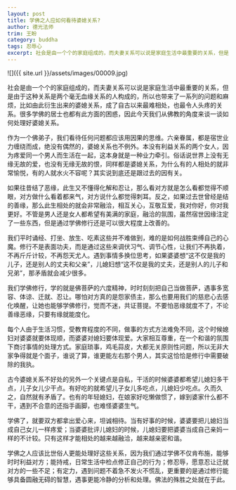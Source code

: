 ```yaml
---
layout: post
title: 学佛之人应如何看待婆媳关系?
author: 德光法师
trim: 王盼
category: buddha
tags: 忍辱心
excerpt: 社会是由一个个的家庭组成的，而夫妻关系可以说是家庭生活中最重要的关系，但是由于这种关系是两个毫无血缘关系的人构成的，所以也带来了一系列的问题和麻烦，比如由此衍生出来的婆媳关系，成了自古以来最难相处，也最令人头疼的关系。很多学佛的居士也都有此方面的困惑，因此今天我们从佛教的角度来谈一谈如何处理好婆媳关系。
---
```


![]({{ site.url }}/assets/images/00009.jpg)

社会是由一个个的家庭组成的，而夫妻关系可以说是家庭生活中最重要的关系，但是由于这种关系是两个毫无血缘关系的人构成的，所以也带来了一系列的问题和麻烦，比如由此衍生出来的婆媳关系，成了自古以来最难相处，也最令人头疼的关系。很多学佛的居士也都有此方面的困惑，因此今天我们从佛教的角度来谈一谈如何处理好婆媳关系。

作为一个佛弟子，我们看待任何问题都应该用因果的思维。六亲眷属，都是宿世业力缠绕而成，绝没有偶然的，婆媳关系也不例外。本没有利益关系的两个女人，因为疼爱同一个男人而生活在一起，这本身就是一种业力牵引。俗话说世界上没有无缘无故的爱，也没有无缘无故的恨，同样都是婆媳关系，为什么有的人相处的就非常愉悦，有的人就水火不容呢？其实说到底还是跟过去的因有关。

如果往昔结了恶缘，此生又不懂得化解和忍让，那么看对方就是怎么看都觉得不顺眼，对方做什么看着都来气，对方说什么都觉得刺耳。反之，如果过去世曾经是结的善缘，那么此生相处的就会非常融洽，相互关心，互敬互爱，我对你好，你对我更好。不管是男人还是女人都希望有美满的家庭，融洽的氛围，虽然宿世因缘注定了一些东西，但是通过学佛修行还是可以很大程度上改善的。

我们平时诵经、打坐、放生、吃素这些并不难做到，难的是如何战胜束缚自己的心魔。修行不是表面功夫，而是通过这些来调伏习气、调节心性，让我们不再执着，不再斤斤计较，不再怨天尤人。遇到事情多换位思考，如果婆婆想“这不仅是我的儿子，还是别人的丈夫和父亲”，儿媳妇想“这不仅是我的丈夫，还是别人的儿子和兄弟”，那矛盾就会减少很多。

我们学佛修行，学的就是佛菩萨的六度精神，时时刻刻把自己当做菩萨，遇事多宽容、体谅、迁就、忍让。哪怕对方真的是怨家债主，那么也要用我们的慈悲心去感化唤醒，让她也能够学佛修行，觉而不迷，共证菩提。不要怕恶缘就度不了，不论善缘恶缘，只要有缘就能度化。

每个人由于生活习惯，受教育程度的不同，做事的方式方法难免不同，这个时候媳妇对婆婆就要体现顺，而婆婆对媳妇要体现爱。大家相互尊重，在一个和谐的氛围下商讨事情的处理方式。家庭琐事，鸡毛蒜皮，大都无关原则性问题，所以无非大家争得就是个面子，谁说了算，谁更能左右那个男人，其实这恰恰是修行中需要破除的我执。

古今婆媳关系不好处的另外一个关键点是自私，干活的时候婆婆都希望儿媳妇多干点，儿子女儿少干点。有好吃的就希望儿子女儿多吃点，儿媳妇少吃点。久而久之，自然就有矛盾了。也有的年轻媳妇，在娘家好吃懒做惯了，嫁到婆家什么都不干，遇到不合意的还指手画脚，也难怪婆婆生气。

学佛了，就要双方都拿出爱心来，坦诚相待。当有好事的时候，婆婆要把儿媳妇当成自己女儿一样疼爱；当婆婆批评儿媳妇的时候，儿媳妇要把婆婆当成自己亲妈一样的不计较。只有这样才能相处的越来越融洽，越来越亲密和谐。

学佛之人应该比世俗人更能处理好这些关系，因为我们通过学佛不仅肯布施，能够时时利益对方；能持戒，日常生活中检点修正自己的行为；修忍辱，愿意忍让迁就对方的一些不足；有定力，遇到问题不着急不发火不慌乱，更重要的是通过修行能够具备圆融无碍的智慧，遇事更能冷静的分析和处理。佛法的殊胜之处就在于此。

